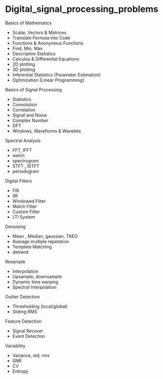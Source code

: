 # Digital_signal_processing_problems

Basics of Mathematics
- Scalar, Vectors & Matrices
- Translate Formula into Code
- Functions & Anonymous Functions
- Find, Min, Max
- Descriptive Statistics
- Calculus & Differential Equations
- 2D plotting
- 3D plotting
- Inferential Statistics (Paramater Estimation)
- Optimization (Linear Programming)

Basics of Signal Processing 
- Statistics
- Convolution
- Correlation
- Signal and Noise
- Complex Number
- DFT
- Windows, Waveforms & Wavelets

Spectral Analysis
- FFT, IFFT
- welch
- spectrogram
- STFT , ISTFT
- periodogram

Digital Filters
- FIR
- IIR
- Windowed Filter
- Match Filter
- Custom Filter
- LTI System

Denoising
- Mean , Median, gaussian, TKEO
- Average multiple repetation
- Templete Matching
- detrend


Resample
- Interpolation
- Upsample, downsample
- Dynamic time warping
- Spectral Interpolation

Outlier Detection
- Thresholding (local/global)
- Sliding RMS

Feature Detection
- Signal Recover
- Event Detection

Variability
- Variance, std, rms
- SNR
- CV
- Entropy
